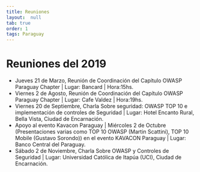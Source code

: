 ```yaml
---
title: Reuniones
layout:  null
tab: true
order: 1
tags: Paraguay
---
```


# Reuniones del 2019
- Jueves 21 de Marzo, Reunión de Coordinación del Capítulo OWASP Paraguay Chapter | Lugar: Bancard | Hora:15hs.
- Viernes 2 de Agosto, Reunión de Coordinación del Capítulo OWASP Paraguay Chapter | Lugar: Cafe Valdez | Hora:19hs.
- Viernes 20 de Septiembre, Charla Sobre seguridad: OWASP TOP 10 e implementación de controles de Seguridad | Lugar: Hotel Encanto Rural, Bella Vista, Ciudad de Encarnación.
- Apoyo al evento Kavacon Paraguay | Miércoles 2 de Octubre (Presentaciones varias como TOP 10 OWASP (Martin Scattini), TOP 10 Mobile (Gustavo Sorondo)) en el evento KAVACON Paraguay | Lugar: Banco Central del Paraguay.
- Sábado 2 de Noviembre, Charla Sobre OWASP y Controles de Seguridad | Lugar: Universidad Católica de Itapúa (UCI), Ciudad de Encarnación.
